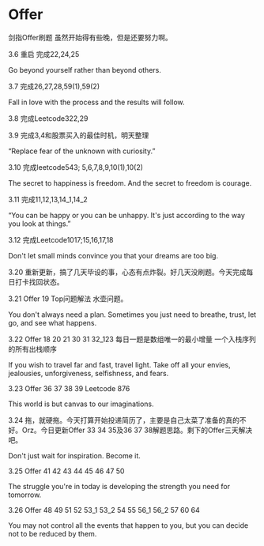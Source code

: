 # Offer
剑指Offer刷题
虽然开始得有些晚，但是还要努力啊。

3.6 重启 完成22,24,25

Go beyond yourself rather than
beyond others.

3.7 完成26,27,28,59(1),59(2)

Fall in love with the process and the results will follow.

3.8 完成Leetcode322,29

3.9 完成3,4和股票买入的最佳时机，明天整理

“Replace fear of the unknown with curiosity.”

3.10 完成leetcode543; 5,6,7,8,9,10(1),10(2)

The secret to happiness is freedom. And the secret to freedom is courage.

3.11 完成11,12,13,14_1,14_2

“You can be happy or you can be unhappy. It's just according to the way you look at things.”

3.12 完成Leetcode1017;15,16,17,18

Don't let small minds convince you that your dreams are too big.

3.20 重新更新，搞了几天毕设的事，心态有点炸裂。好几天没刷题。今天完成每日打卡找回状态。

3.21 Offer 19 Top问题解法 水壶问题。

You don't always need a plan. Sometimes you just need to
breathe, trust, let go, and see what happens.

3.22 Offer 18 20 21 30 31 32_123 每日一题是数组唯一的最小增量 一个入栈序列的所有出栈顺序

If you wish to travel far and fast, travel light. Take off all your
envies, jealousies, unforgiveness, selfishness, and fears.

3.23 Offer 36 37 38 39 Leetcode 876

This world is but canvas to our imaginations.

3.24 拖，就硬拖。今天打算开始投递简历了，主要是自己太菜了准备的真的不好。Orz。今日更新Offer 33 34 35及36 37 38解题思路。剩下的Offer三天解决吧。

Don't just wait for inspiration. Become it.

3.25 Offer 41 42 43 44 45 46 47 50

The struggle you're in today is developing the strength you need for tomorrow.

3.26 Offer 48 49 51 52 53_1 53_2 54 55 56_1 56_2 57 60 64

You may not control all the events that happen to you,
but you can decide not to be reduced by them.